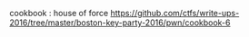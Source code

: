 cookbook : house of force
<https://github.com/ctfs/write-ups-2016/tree/master/boston-key-party-2016/pwn/cookbook-6>

